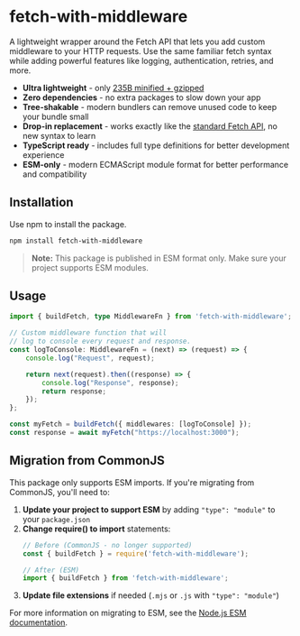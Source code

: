 # fetch-with-middleware

A lightweight wrapper around the Fetch API that lets you add custom middleware to your HTTP requests. Use the same familiar fetch syntax while adding powerful features like logging, authentication, retries, and more.

- **Ultra lightweight** - only [235B minified + gzipped](https://bundlephobia.com/package/fetch-with-middleware)
- **Zero dependencies** - no extra packages to slow down your app
- **Tree-shakable** - modern bundlers can remove unused code to keep your bundle small
- **Drop-in replacement** - works exactly like the [standard Fetch API](https://developer.mozilla.org/en-US/docs/Web/API/Fetch_API), no new syntax to learn
- **TypeScript ready** - includes full type definitions for better development experience
- **ESM-only** - modern ECMAScript module format for better performance and compatibility

## Installation

Use npm to install the package.

```bash
npm install fetch-with-middleware
```

> **Note:** This package is published in ESM format only. Make sure your project supports ESM modules.

## Usage

```ts
import { buildFetch, type MiddlewareFn } from 'fetch-with-middleware';

// Custom middleware function that will 
// log to console every request and response.
const logToConsole: MiddlewareFn = (next) => (request) => {
    console.log("Request", request);

    return next(request).then((response) => {
        console.log("Response", response);
        return response;
    });
};

const myFetch = buildFetch({ middlewares: [logToConsole] });
const response = await myFetch("https://localhost:3000");
```

## Migration from CommonJS

This package only supports ESM imports. If you're migrating from CommonJS, you'll need to:

1. **Update your project to support ESM** by adding `"type": "module"` to your `package.json`
2. **Change require() to import** statements:
   ```ts
   // Before (CommonJS - no longer supported)
   const { buildFetch } = require('fetch-with-middleware');
   
   // After (ESM)
   import { buildFetch } from 'fetch-with-middleware';
   ```
3. **Update file extensions** if needed (`.mjs` or `.js` with `"type": "module"`)

For more information on migrating to ESM, see the [Node.js ESM documentation](https://nodejs.org/api/esm.html).



